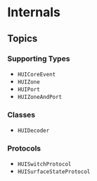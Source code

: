 # Internals

## Topics

### Supporting Types

- ``HUICoreEvent``
- ``HUIZone``
- ``HUIPort``
- ``HUIZoneAndPort``

### Classes

- ``HUIDecoder``

### Protocols

- ``HUISwitchProtocol``
- ``HUISurfaceStateProtocol``
